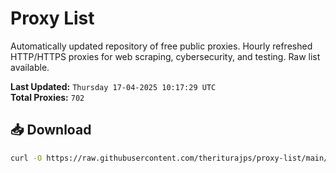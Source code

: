 # Proxy List

Automatically updated repository of free public proxies. Hourly refreshed HTTP/HTTPS proxies for web scraping, cybersecurity, and testing. Raw list available.

**Last Updated:** `Thursday 17-04-2025 10:17:29 UTC`  
**Total Proxies:** `702`

## 📥 Download
```bash
curl -O https://raw.githubusercontent.com/theriturajps/proxy-list/main/proxies.txt

